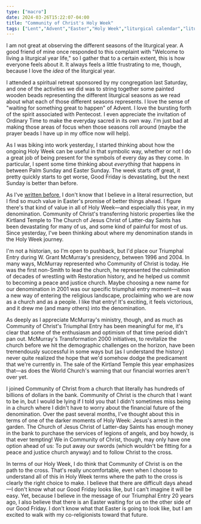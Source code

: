 ```yaml
---
type: ["macro"]
date: 2024-03-26T15:22:07-04:00
title: "Community of Christ's Holy Week"
tags: ["Lent","Advent","Easter","Holy Week","liturgical calendar","liturgical year","Community of Christ","Kirtland Temple","resurrection","Grant McMurray"]
---
```

I am not great at observing the different seasons of the liturgical year. A good friend of mine once responded to this complaint with "Welcome to living a liturgical year life," so I gather that to a certain extent, this is how everyone feels about it. It always feels a little frustrating to me, though, because I love the *idea* of the liturgical year. 

I attended a spiritual retreat sponsored by my congregation last Saturday, and one of the activities we did was to string together some painted wooden beads representing the different liturgical seasons as we read about what each of those different seasons represents. I love the sense of "waiting for something great to happen" of Advent. I love the bursting forth of the spirit associated with Pentecost. I even appreciate the invitation of Ordinary Time to make the everyday sacred in its own way. I'm just bad at making those areas of focus when those seasons roll around (maybe the prayer beads I have up in my office now will help).

As I was biking into work yesterday, I started thinking about how the ongoing Holy Week can be useful in that symbolic way, whether or not I do a great job of being present for the symbols of every day as they come. In particular, I spent some time thinking about *everything* that happens in between Palm Sunday and Easter Sunday. The week starts off great, it pretty quickly starts to get worse, Good Friday is devastating, but the next Sunday is better than before. 

As I've [written before](https://spencergreenhalgh.com/communities/ted-lasso-and-easter-hope/), I don't know that I believe in a literal resurrection, but I find so much value in Easter's promise of better things ahead. I figure there's that kind of value in all of Holy Week—and especially this year, in my denomination. Community of Christ's transferring historic properties like the Kirtland Temple to The Church of Jesus Christ of Latter-day Saints has been devastating for many of us, and some kind of painful for most of us. Since yesterday, I've been thinking about where my denomination stands in the Holy Week journey.

I'm not a historian, so I'm open to pushback, but I'd place our Triumphal Entry during W. Grant McMurray's presidency, between 1996 and 2004. In many ways, McMurray represented who Community of Christ is today. He was the first non-Smith to lead the church, he represented the culmination of decades of wrestling with Restoration history, and he helped us commit to becoming a peace and justice church. Maybe choosing a new name for our denomination in 2001 was our specific triumphal entry moment—it was a new way of entering the religious landscape, proclaiming who we are now as a church and as a people. I like that entry! It's exciting, it feels victorious, and it drew me (and many others) into the denomination.

As deeply as I appreciate McMurray's ministry, though, and as much as Community of Christ's Triumphal Entry has been meaningful for me, it's clear that some of the enthusiasm and optimism of that time period didn't pan out. McMurray's Transformation 2000 initiatives, to revitalize the church before we hit the demographic challenges on the horizon, have been tremendously successful in some ways but (as I understand the history) never quite realized the hope that we'd somehow dodge the predicament that we're currently in. The sale of the Kirtland Temple this year emphasizes that—as does the World Church's warning that our financial worries aren't over yet.
 
I joined Community of Christ from a church that literally has hundreds of billions of dollars in the bank. Community of Christ is the church that I want to be in, but I would be lying if I told you that I didn't sometimes miss being in a church where I didn't have to worry about the financial future of the denomination. Over the past several months, I've thought about this in terms of one of the darker moments of Holy Week: Jesus's arrest in the garden. The Church of Jesus Christ of Latter-day Saints has enough money in the bank to purchase the services of legions of angels, and boy howdy, is that ever tempting! We in Community of Christ, though, may only have one option ahead of us: To put away our swords (which wouldn't be fitting for a peace and justice church anyway) and to follow Christ to the cross.

In terms of our Holy Week, I do think that Community of Christ is on the path to the cross. That's really uncomfortable, even when I choose to understand all of this in Holy Week terms where the path to the cross is clearly the right choice to make. I believe that there are difficult days ahead—I don't know what our Good Friday looks like, but I can't imagine it will be easy. Yet, because I believe in the message of our Triumphal Entry 20 years ago, I also believe that there is an Easter waiting for us on the other side of our Good Friday. I don't know what that Easter is going to look like, but I am excited to walk with my co-religionists toward that future.
